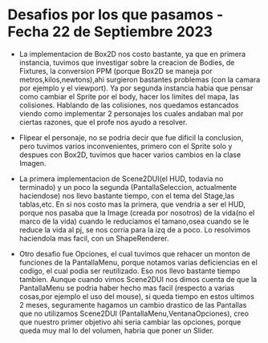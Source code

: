 # Desafios por los que pasamos - Fecha 22 de Septiembre 2023

- La implementacion de Box2D nos costo bastante, ya que en primera instancia, tuvimos que investigar sobre la creacion de Bodies, de Fixtures, la conversion PPM (porque Box2D se maneja por metros,kilos,newtons),ahi surgieron bastantes problemas (con la camara por ejemplo y el viewport). Ya por segunda instancia habia que pensar como cambiar el Sprite por el body, hacer los limites del mapa, las colisiones. Hablando de las colisiones, nos quedamos estancados viendo como implementar 2 personajes los cuales andaban mal por ciertas razones, que el profe nos ayudo a resolver.

- Flipear el personaje, no se podria decir que fue dificil la conclusion, pero tuvimos varios inconvenientes, primero con el Sprite solo y despues con Box2D, tuvimos que hacer varios cambios en la clase Imagen.

- La primera implementacion de Scene2DUI(el HUD, todavia no terminado) y un poco la segunda (PantallaSeleccion, actualmente haciendose) nos llevo bastante tiempo, con el tema del Stage,las tablas,etc. En si nos costo mas la primera, que vendria a ser el HUD, porque nos pasaba que la Image (creada por nosotros) de la vida(no el marco de la vida) cuando le reduciamos el tamano,osea cuando se le reduce la vida al pj, se nos corria para la izq de a poco. Lo resolvimos haciendola mas facil, con un ShapeRenderer.

- Otro desafio fue Opciones, el cual tuvimos que rehacer un monton de funciones de la PantallaMenu, porque notamos varias deficiencias en el codigo, el cual podia ser reutilizado. Eso nos llevo bastante tiempo tambien. Aunque cuando vimos Scene2DUI nos dimos cuenta de que la PantallaMenu se podria haber hecho mas facil (respecto a varias cosas,por ejemplo el uso del mouse), si queda tiempo en estos ultimos 2 meses, seguramente hagamos un cambio drastico de las Pantallas que no utilizamos Scene2DUI (PantallaMenu,VentanaOpciones), creo que nuestro primer objetivo ahi seria cambiar las opciones, porque queda muy mal lo del volumen, habria que poner un Slider.